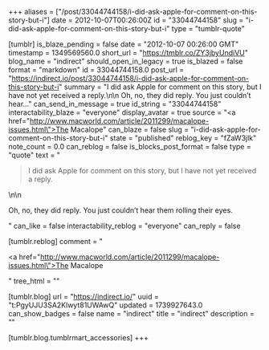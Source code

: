 +++
aliases = ["/post/33044744158/i-did-ask-apple-for-comment-on-this-story-but-i"]
date = 2012-10-07T00:26:00Z
id = "33044744158"
slug = "i-did-ask-apple-for-comment-on-this-story-but-i"
type = "tumblr-quote"

[tumblr]
is_blaze_pending = false
date = "2012-10-07 00:26:00 GMT"
timestamp = 1349569560.0
short_url = "https://tmblr.co/ZY3jbyUndiVU"
blog_name = "indirect"
should_open_in_legacy = true
is_blazed = false
format = "markdown"
id = 33044744158.0
post_url = "https://indirect.io/post/33044744158/i-did-ask-apple-for-comment-on-this-story-but-i"
summary = "I did ask Apple for comment on this story, but I have not yet received a reply.\n\n Oh, no, they did reply. You just couldn’t hear..."
can_send_in_message = true
id_string = "33044744158"
interactability_blaze = "everyone"
display_avatar = true
source = "<a href=\"http://www.macworld.com/article/2011299/macalope-issues.html\">The Macalope</a>"
can_blaze = false
slug = "i-did-ask-apple-for-comment-on-this-story-but-i"
state = "published"
reblog_key = "fZaW3jlk"
note_count = 0.0
can_reblog = false
is_blocks_post_format = false
type = "quote"
text = "<blockquote>I did ask Apple for comment on this story, but I have not yet received a reply.</blockquote>\n\n<p>Oh, no, they did reply. You just couldn’t hear them rolling their eyes.</p>"
can_like = false
interactability_reblog = "everyone"
can_reply = false

[tumblr.reblog]
comment = "<p><a href=\"http://www.macworld.com/article/2011299/macalope-issues.html\">The Macalope</a></p>"
tree_html = ""

[tumblr.blog]
url = "https://indirect.io/"
uuid = "t:PgyUJU3SA2Klwyt81UWAwQ"
updated = 1739927643.0
can_show_badges = false
name = "indirect"
title = "indirect"
description = ""

[tumblr.blog.tumblrmart_accessories]
+++
